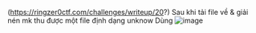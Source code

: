 (https://ringzer0ctf.com/challenges/writeup/20?)
Sau khi tải file về & giải nén mk thu được một file định dạng unknow
Dùng
![image](https://github.com/thieptrans/RingZero/assets/118431215/a68d9d2c-b439-43b8-816c-098a4f0f4ea7)
